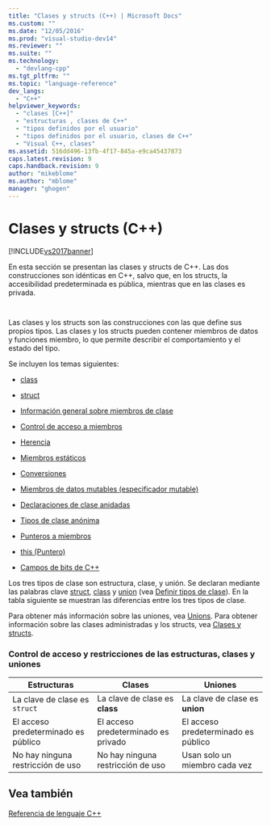 ```yaml
---
title: "Clases y structs (C++) | Microsoft Docs"
ms.custom: ""
ms.date: "12/05/2016"
ms.prod: "visual-studio-dev14"
ms.reviewer: ""
ms.suite: ""
ms.technology: 
  - "devlang-cpp"
ms.tgt_pltfrm: ""
ms.topic: "language-reference"
dev_langs: 
  - "C++"
helpviewer_keywords: 
  - "clases [C++]"
  - "estructuras , clases de C++"
  - "tipos definidos por el usuario"
  - "tipos definidos por el usuario, clases de C++"
  - "Visual C++, clases"
ms.assetid: 516dd496-13fb-4f17-845a-e9ca45437873
caps.latest.revision: 9
caps.handback.revision: 9
author: "mikeblome"
ms.author: "mblome"
manager: "ghogen"
---
```

# Clases y structs (C++)
[!INCLUDE[vs2017banner](../assembler/inline/includes/vs2017banner.md)]

En esta sección se presentan las clases y structs de C\+\+.  Las dos construcciones son idénticas en C\+\+, salvo que, en los structs, la accesibilidad predeterminada es pública, mientras que en las clases es privada.  
  
```  
  
```  
  
 Las clases y los structs son las construcciones con las que define sus propios tipos.  Las clases y los structs pueden contener miembros de datos y funciones miembro, lo que permite describir el comportamiento y el estado del tipo.  
  
 Se incluyen los temas siguientes:  
  
-   [class](../cpp/class-cpp.md)  
  
-   [struct](../cpp/struct-cpp.md)  
  
-   [Información general sobre miembros de clase](../cpp/class-member-overview.md)  
  
-   [Control de acceso a miembros](../cpp/member-access-control-cpp.md)  
  
-   [Herencia](../cpp/inheritance-cpp.md)  
  
-   [Miembros estáticos](../cpp/static-members-cpp.md)  
  
-   [Conversiones](../cpp/user-defined-type-conversions-cpp.md)  
  
-   [Miembros de datos mutables \(especificador mutable\)](../cpp/mutable-data-members-cpp.md)  
  
-   [Declaraciones de clase anidadas](../cpp/nested-class-declarations.md)  
  
-   [Tipos de clase anónima](../cpp/anonymous-class-types.md)  
  
-   [Punteros a miembros](../cpp/pointers-to-members.md)  
  
-   [this \(Puntero\)](../cpp/this-pointer.md)  
  
-   [Campos de bits de C\+\+](../cpp/cpp-bit-fields.md)  
  
 Los tres tipos de clase son estructura, clase, y unión.  Se declaran mediante las palabras clave [struct](../cpp/struct-cpp.md), [class](../cpp/class-cpp.md) y [union](../cpp/unions.md) \(vea [Definir tipos de clase](http://msdn.microsoft.com/es-es/e8c65425-0f3a-4dca-afc2-418c3b1e57da)\).  En la tabla siguiente se muestran las diferencias entre los tres tipos de clase.  
  
 Para obtener más información sobre las uniones, vea [Unions](../cpp/unions.md).  Para obtener información sobre las clases administradas y los structs, vea [Clases y structs](../windows/classes-and-structs-cpp-component-extensions.md).  
  
### Control de acceso y restricciones de las estructuras, clases y uniones  
  
|Estructuras|Clases|Uniones|  
|-----------------|------------|-------------|  
|La clave de clase es `struct`|La clave de clase es **class**|La clave de clase es **union**|  
|El acceso predeterminado es público|El acceso predeterminado es privado|El acceso predeterminado es público|  
|No hay ninguna restricción de uso|No hay ninguna restricción de uso|Usan solo un miembro cada vez|  
  
## Vea también  
 [Referencia de lenguaje C\+\+](../cpp/cpp-language-reference.md)